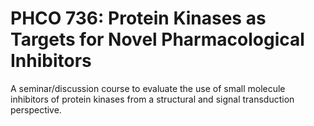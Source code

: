 # PHCO 736: Protein Kinases as Targets for Novel Pharmacological Inhibitors

A seminar/discussion course to evaluate the use of small molecule inhibitors of protein kinases from a structural and signal transduction perspective.